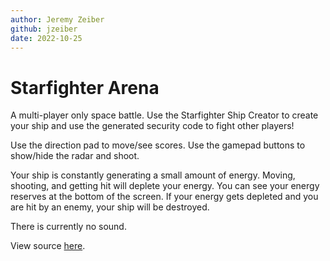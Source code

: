 ```yaml
---
author: Jeremy Zeiber
github: jzeiber
date: 2022-10-25
---
```


# Starfighter Arena

A multi-player only space battle.  Use the Starfighter Ship Creator to create your ship and use the generated security code to fight other players!

Use the direction pad to move/see scores.  Use the gamepad buttons to show/hide the radar and shoot.

Your ship is constantly generating a small amount of energy.  Moving, shooting, and getting hit will deplete your energy.  You can see your energy reserves at the bottom of the screen.  If your energy gets depleted and you are hit by an enemy, your ship will be destroyed.

There is currently no sound.

View source [here](https://github.com/jzeiber/wasm4-starfighterarena).
